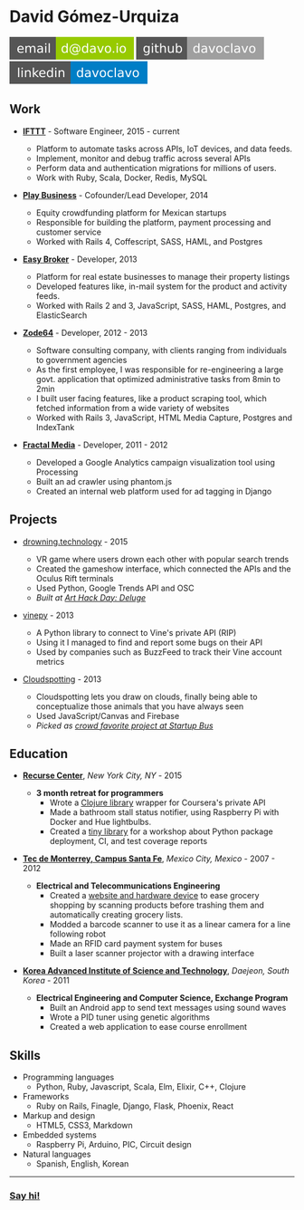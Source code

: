 # David Gómez-Urquiza


[![](images/email.svg)](mailto:d@davo.io)
[![](images/github.svg)](http://github.com/davoclavo)
[![](images/linkedin.svg)](http://linkedin.com/in/davoclavo)


## Work


* **[IFTTT](https://ifttt.com)** - Software Engineer, 2015 - current

    - Platform to automate tasks across APIs, IoT devices, and data feeds. 
    - Implement, monitor and debug traffic across several APIs
    - Perform data and authentication migrations for millions of users.
    - Work with Ruby, Scala, Docker, Redis, MySQL


* **[Play Business](https://playbusiness.mx)** - Cofounder/Lead Developer, 2014

    - Equity crowdfunding platform for Mexican startups
    - Responsible for building the platform, payment processing and customer service
    - Worked with Rails 4, Coffescript, SASS, HAML, and Postgres


* **[Easy Broker](http://www.easybroker.com)** - Developer, 2013

    - Platform for real estate businesses to manage their property listings
    - Developed features like, in-mail system for the product and activity feeds.
    - Worked with Rails 2 and 3, JavaScript, SASS, HAML, Postgres, and ElasticSearch


* **[Zode64](http://zode64.com)** - Developer, 2012 - 2013

    - Software consulting company, with clients ranging from individuals to government agencies
    - As the first employee, I was responsible for re-engineering a large govt. application that optimized administrative tasks from 8min to 2min
    - I built user facing features, like a product scraping tool, which fetched information from a wide variety of websites
    - Worked with Rails 3, JavaScript, HTML Media Capture, Postgres and IndexTank


* **[Fractal Media](http://fractal.ai)** - Developer, 2011 - 2012

    - Developed a Google Analytics campaign visualization tool using Processing
    - Built an ad crawler using phantom.js
    - Created an internal web platform used for ad tagging in Django

## Projects

* [drowning.technology](http://amjctv.tumblr.com/post/109893384697/drowning) - 2015

    - VR game where users drown each other with popular search trends
    - Created the gameshow interface, which connected the APIs and the Oculus Rift terminals
    - Used Python, Google Trends API and OSC
    - *Built at [Art Hack Day: Deluge](http://www.arthackday.net/events/deluge)*

<!-- * Unsuitable Suitors ([only displayed at the exhibit](http://static1.squarespace.com/static/5093f3b5e4b05d6afda35e71/54d17a68e4b026f68f1ab2b5/54d18938e4b052944b12e37a/1423018303312/15_01_AHD_131.jpg?format=1500w)) - 2015

    - Displayed Tinder conversation line openers distinguishing them whether they engaged a conversation or not
    - Used Rails for the front end and Python to intercept Tinder requests
    - *Built at [Art Hack Day: Deluge](http://www.arthackday.net/events/deluge)*
 -->


* [vinepy](https://github.com/davoclavo/vinepy) - 2013

    - A Python library to connect to Vine's private API (RIP)
    - Using it I managed to find and report some bugs on their API
    - Used by companies such as BuzzFeed to track their Vine account metrics


* [Cloudspotting](http://cloudspotting.github.io/) - 2013

    - Cloudspotting lets you draw on clouds, finally being able to conceptualize those animals that you have always seen
    - Used JavaScript/Canvas and Firebase
    - *Picked as [crowd favorite project at Startup Bus](http://articles.bplans.com/startupbus-round-2-part-2-mexico-storms-san-antonio-steals-startupbus-show-post-6/)*


## Education

* **[Recurse Center](http://recurse.com)**, *New York City, NY* - 2015

   * **3 month retreat for programmers**
        - Wrote a [Clojure library](https://github.com/davoclavo/courjera) wrapper for Coursera's private API
        - Made a bathroom stall status notifier, using Raspberry Pi with Docker and Hue lightbulbs.
        - Created a [tiny library](https://github.com/davoclavo/passplz) for a workshop about Python package deployment, CI, and test coverage reports


* **[Tec de Monterrey, Campus Santa Fe](http://www.csf.itesm.mx/)**, *Mexico City, Mexico* - 2007 - 2012

   * **Electrical and Telecommunications Engineering**
        - Created a [website and hardware device](https://github.com/buzali/SuperListas) to ease grocery shopping by scanning products before trashing them and automatically creating grocery lists.
        - Modded a barcode scanner to use it as a linear camera for a line following robot
        - Made an RFID card payment system for buses
        - Built a laser scanner projector with a drawing interface


* **[Korea Advanced Institute of Science and Technology](https://www.ee.kaist.ac.kr/eng/main.do)**, *Daejeon, South Korea* - 2011

   * **Electrical Engineering and Computer Science, Exchange Program**
        - Built an Android app to send text messages using sound waves
        - Wrote a PID tuner using genetic algorithms
        - Created a web application to ease course enrollment


## Skills

* Programming languages
    - Python, Ruby, Javascript, Scala, Elm, Elixir, C++, Clojure
* Frameworks
    - Ruby on Rails, Finagle, Django, Flask, Phoenix, React
* Markup and design
    - HTML5, CSS3, Markdown
* Embedded systems
    - Raspberry Pi, Arduino, PIC, Circuit design
* Natural languages
    - Spanish, English, Korean

---

### [Say hi!](mailto:d@davo.io)
